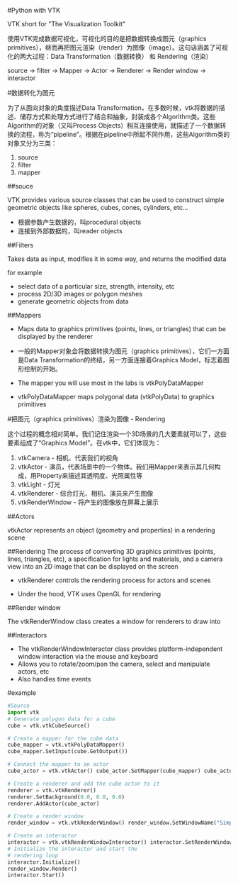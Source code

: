 #Python with VTK

VTK short for "The Visualization Toolkit"

使用VTK完成数据可视化，可视化的目的是把数据转换成图元（graphics primitives），继而再把图元渲染（render）为图像（image）。这句话涵盖了可视化的两大过程：Data Transformation（数据转换） 和 Rendering（渲染）

source -> filter -> Mapper -> Actor -> Renderer -> Render window -> interactor

#数据转化为图元

为了从面向对象的角度描述Data Transformation，在多数时候，vtk将数据的描述、储存方式和处理方式进行了结合和抽象，封装成各个Algorithm类。这些Algorithm的对象（又叫Process Objects）相互连接使用，就描述了一个数据转换的流程，称为“pipeline”。根据在pipeline中所起不同作用，这些Algorithm类的对象又分为三类：

1. source
2. filter
3. mapper

##souce

VTK provides various source classes that can be used to construct simple geometric objects like spheres, cubes, cones, cylinders, etc...

* 根据参数产生数据的，叫procedural objects
* 连接到外部数据的，叫reader objects

##Filters

Takes data as input, modifies it in some way, and returns the modified data

for example

* select data of a particular size, strength, intensity, etc 
* process 2D/3D images or polygon meshes
* generate geometric objects from data

##Mappers

* Maps data to graphics primitives (points, lines, or triangles) that can be displayed by the renderer

* 一般的Mapper对象会将数据转换为图元（graphics primitives），它们一方面是Data Transformation的终结，另一方面连接着Graphics Model，标志着图形绘制的开始。

* The mapper you will use most in the labs is
vtkPolyDataMapper

* vtkPolyDataMapper maps polygonal data
(vtkPolyData) to graphics primitives

#把图元（graphics primitives）渲染为图像 - Rendering

这个过程的概念相对简单。我们记住渲染一个3D场景的几大要素就可以了，这些要素组成了“Graphics Model”。在vtk中，它们体现为：

1. vtkCamera - 相机、代表我们的视角
2. vtkActor - 演员，代表场景中的一个物体。我们用Mapper来表示其几何构成，用Property来描述其透明度、光照属性等
3. vtkLight - 灯光
4. vtkRenderer - 综合灯光、相机、演员来产生图像
5. vtkRenderWindow - 将产生的图像放在屏幕上展示


##Actors

vtkActor represents an object (geometry and properties) in a rendering scene

##Rendering
The process of converting 3D graphics primitives (points, lines, triangles, etc), a specification for lights and materials, and a camera view into an 2D image that can be displayed on the screen

* vtkRenderer controls the rendering process for actors and scenes

* Under the hood, VTK uses OpenGL for rendering

##Render window

The vtkRenderWindow class creates a window for renderers to draw into

##Interactors

* The vtkRenderWindowInteractor class provides platform-independent window interaction via the mouse and keyboard
* Allows you to rotate/zoom/pan the camera, select and manipulate actors, etc
* Also handles time events

#example

```python
#Source
import vtk
# Generate polygon data for a cube
cube = vtk.vtkCubeSource()

# Create a mapper for the cube data
cube_mapper = vtk.vtkPolyDataMapper()
cube_mapper.SetInput(cube.GetOutput())

# Connect the mapper to an actor
cube_actor = vtk.vtkActor() cube_actor.SetMapper(cube_mapper) cube_actor.GetProperty().SetColor(1.0, 0.0, 0.0)

# Create a renderer and add the cube actor to it
renderer = vtk.vtkRenderer()
renderer.SetBackground(0.0, 0.0, 0.0)
renderer.AddActor(cube_actor)

# Create a render window
render_window = vtk.vtkRenderWindow() render_window.SetWindowName("Simple VTK scene") render_window.SetSize(400, 400) render_window.AddRenderer(renderer)

# Create an interactor
interactor = vtk.vtkRenderWindowInteractor() interactor.SetRenderWindow(render_window)
# Initialize the interactor and start the
# rendering loop
interactor.Initialize()
render_window.Render()
interactor.Start()

```
